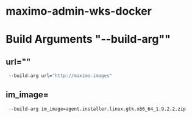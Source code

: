 # maximo-admin-wks-docker
# Build Arguments "--build-arg""

## url="<http server with installer binaries>"

```bash
 --build-arg url="http://maximo-images"
```

## im_image=<IBM Installation Manager VERSION>


```bash
 --build-arg im_image=agent.installer.linux.gtk.x86_64_1.9.2.2.zip
```

